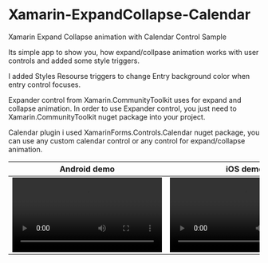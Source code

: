 # Xamarin-ExpandCollapse-Calendar
Xamarin Expand Collapse animation with Calendar Control Sample

Its simple app to show you, how expand/collpase animation works with user controls and added some style triggers.

I added Styles Resourse triggers to change Entry background color when entry control focuses.

Expander control from Xamarin.CommunityToolkit uses for expand and collapse animation. In order to use Expander control, you just need to Xamarin.CommunityToolkit nuget package into your project.

Calendar plugin i used XamarinForms.Controls.Calendar nuget package, you can use any custom calendar control or any control for expand/collapse animation.


Android demo                                     |  iOS demo
:-----------------------------------------------:|:-----------------------------------------:
![](gif/expand_collapse_calendar_android.mp4)   |  ![](gif/expand_collapse_calendar_ios.mp4)
